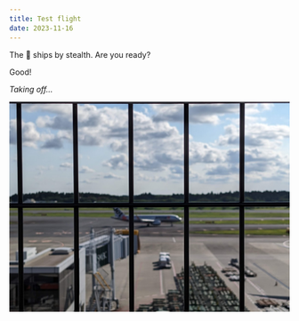 ```yaml
---
title: Test flight
date: 2023-11-16
---
```


The 🥷 ships by stealth. Are you ready?

<hr id="l402" hidden>
Good!

<p style="font-style: italic;">Taking off...</p>

![test flight](./test_flight.jpg)
